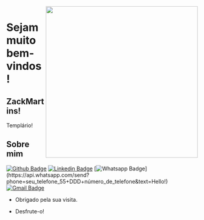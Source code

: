 <img align="right" width="400" height="400" src="http://1.bp.blogspot.com/-FGzxXujKMNk/TyE4dqBBN5I/AAAAAAAAANU/Kkd8oPqJxVQ/s1600/templar0002.jpg">
 
# Sejam muito bem-vindos!
 
## ZackMartins!
 
Templário!

## Sobre mim
[![Github Badge](https://img.shields.io/badge/-Github-000?style=flat-square&logo=Github&logoColor=white&link=link_do_seu_perfil_no_github)](https://github.com/ZackMartins)
[![Linkedin Badge](https://img.shields.io/badge/-LinkedIn-blue?style=flat-square&logo=Linkedin&logoColor=white&link=link_do_seu_perfil_no_linkedin)](link_do_seu_perfil_no_linkedin)
[![Whatsapp Badge](https://img.shields.io/badge/-Whatsapp-4CA143?style=flat-square&labelColor=4CA143&logo=whatsapp&logoColor=white&link=https://api.whatsapp.com/send?phone=seu_telefone_55+DDD+número_de_telefone&text=Hello!)](https://api.whatsapp.com/send?phone=seu_telefone_55+DDD+número_de_telefone&text=Hello!)
[![Gmail Badge](https://img.shields.io/badge/-Gmail-c14438?style=flat-square&logo=Gmail&logoColor=white&link=mailto:seu_email)](mailto:seu_email)
 
- Obrigado pela sua visita. 
 
- Desfrute-o!
